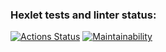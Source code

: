 ### Hexlet tests and linter status:
[![Actions Status](https://github.com/THVwww/frontend-project-44/actions/workflows/hexlet-check.yml/badge.svg)](https://github.com/THVwww/frontend-project-44/actions)
[![Maintainability](https://api.codeclimate.com/v1/badges/2dc2626fe2088fa96258/maintainability)](https://codeclimate.com/github/THVwww/frontend-project-44/maintainability)